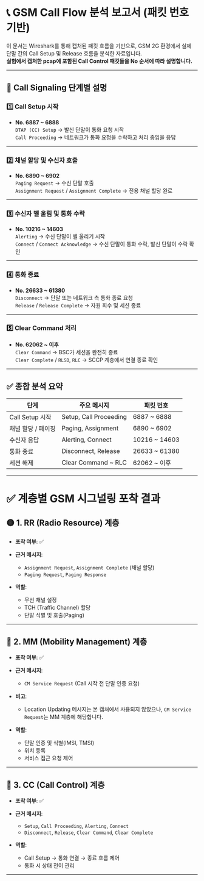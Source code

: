 
# 📞 GSM Call Flow 분석 보고서 (패킷 번호 기반)

이 문서는 Wireshark를 통해 캡처된 패킷 흐름을 기반으로, GSM 2G 환경에서 실제 단말 간의 Call Setup 및 Release 흐름을 분석한 자료입니다.  
**실험에서 캡처한 pcap에 포함된 Call Control 패킷들을 No 순서에 따라 설명합니다.**

---

## 📑 Call Signaling 단계별 설명

### 1️⃣ Call Setup 시작

- **No. 6887 ~ 6888**  
  `DTAP (CC) Setup` → 발신 단말이 통화 요청 시작  
  `Call Proceeding` → 네트워크가 통화 요청을 수락하고 처리 중임을 응답

---

### 2️⃣ 채널 할당 및 수신자 호출

- **No. 6890 ~ 6902**  
  `Paging Request` → 수신 단말 호출  
  `Assignment Request` / `Assignment Complete` → 전용 채널 할당 완료

---

### 3️⃣ 수신자 벨 울림 및 통화 수락

- **No. 10216 ~ 14603**  
  `Alerting` → 수신 단말이 벨 울리기 시작  
  `Connect` / `Connect Acknowledge` → 수신 단말이 통화 수락, 발신 단말이 수락 확인

---

### 4️⃣ 통화 종료

- **No. 26633 ~ 61380**  
  `Disconnect` → 단말 또는 네트워크 측 통화 종료 요청  
  `Release` / `Release Complete` → 자원 회수 및 세션 종료

---

### 5️⃣ Clear Command 처리

- **No. 62062 ~ 이후**  
  `Clear Command` → BSC가 세션을 완전히 종료  
  `Clear Complete` / `RLSD`, `RLC` → SCCP 계층에서 연결 종료 확인

---

## ✅ 종합 분석 요약

| 단계 | 주요 메시지 | 패킷 번호 |
|------|-------------|-----------|
| Call Setup 시작 | Setup, Call Proceeding | 6887 ~ 6888 |
| 채널 할당 / 페이징 | Paging, Assignment | 6890 ~ 6902 |
| 수신자 응답 | Alerting, Connect | 10216 ~ 14603 |
| 통화 종료 | Disconnect, Release | 26633 ~ 61380 |
| 세션 해제 | Clear Command ~ RLC | 62062 ~ 이후 |


---
# ✅ 계층별 GSM 시그널링 포착 결과

## 🟡 1. RR (Radio Resource) 계층

- **포착 여부**: ✅

- **근거 메시지**:
  - `Assignment Request`, `Assignment Complete` (채널 할당)
  - `Paging Request`, `Paging Response`

- **역할**:
  - 무선 채널 설정
  - TCH (Traffic Channel) 할당
  - 단말 식별 및 호출(Paging)

---

## 🔵 2. MM (Mobility Management) 계층

- **포착 여부**: ✅

- **근거 메시지**:
  - `CM Service Request` (Call 시작 전 단말 인증 요청)

- **비고**:
  - Location Updating 메시지는 본 캡처에서 사용되지 않았으나,
    `CM Service Request`는 MM 계층에 해당합니다.

- **역할**:
  - 단말 인증 및 식별(IMSI, TMSI)
  - 위치 등록
  - 서비스 접근 요청 제어

---

## 🔴 3. CC (Call Control) 계층

- **포착 여부**: ✅

- **근거 메시지**:
  - `Setup`, `Call Proceeding`, `Alerting`, `Connect`
  - `Disconnect`, `Release`, `Clear Command`, `Clear Complete`

- **역할**:
  - Call Setup → 통화 연결 → 종료 흐름 제어
  - 통화 시 상태 전이 관리

---
